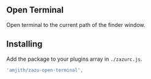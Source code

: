 ## Open Terminal

Open terminal to the current path of the finder window.

## Installing

Add the package to your plugins array in `./zazurc.js`.

~~~ javascript
'amjith/zazu-open-terminal',
~~~
